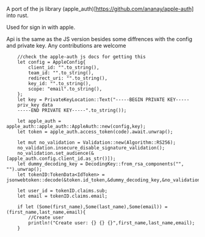 A port of the js library (apple_auth)[https://github.com/ananay/apple-auth] into rust.

Used for sign in with apple. 

Api is the same as the JS version besides some diffrences with the config and private key. Any contributions are welcome


```
    //check the apple-auth js docs for getting this
    let config = AppleConfig{ 
        client_id: "".to_string(), 
        team_id: "".to_string(), 
        redirect_uri: "".to_string(), 
        key_id: "".to_string(), 
        scope: "email".to_string(), 
    };
    let key = PrivateKeyLocation::Text("-----BEGIN PRIVATE KEY-----
    priv_key data
    -----END PRIVATE KEY-----".to_string());
    
    let apple_auth = apple_auth::apple_auth::AppleAuth::new(config,key);
    let token = apple_auth.access_token(code).await.unwrap();

    let mut no_validation = Validation::new(Algorithm::RS256);
    no_validation.insecure_disable_signature_validation();
    no_validation.set_audience(&[apple_auth.config.client_id.as_str()]);
    let dummy_decoding_key = DecodingKey::from_rsa_components("", "").unwrap();
    let tokenID:TokenData<IdToken> = jsonwebtoken::decode(&token.id_token,&dummy_decoding_key,&no_validation).unwrap();

    let user_id = tokenID.claims.sub;
    let email = tokenID.claims.email;
   
    if let (Some(first_name),Some(last_name),Some(email)) = (first_name,last_name,email){
        //Create user
        println!("Create user: {} {} {}",first_name,last_name,email);
    }

```
